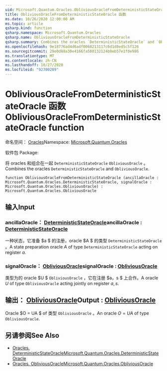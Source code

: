 ```yaml
---
uid: Microsoft.Quantum.Oracles.ObliviousOracleFromDeterministicStateOracle
title: ObliviousOracleFromDeterministicStateOracle 函数
ms.date: 10/26/2020 12:00:00 AM
ms.topic: article
qsharp.kind: function
qsharp.namespace: Microsoft.Quantum.Oracles
qsharp.name: ObliviousOracleFromDeterministicStateOracle
qsharp.summary: Combines the oracles `DeterministicStateOracle` and `ObliviousOracle`.
ms.openlocfilehash: 9e18776ad4d6adf0068213117c6d1d8ed5c5f126
ms.sourcegitcommit: 29e0d88a30e4166fa580132124b0eb57e1f0e986
ms.translationtype: MT
ms.contentlocale: zh-CN
ms.lasthandoff: 10/27/2020
ms.locfileid: "92700209"
---
```

# <a name="obliviousoraclefromdeterministicstateoracle-function"></a><span data-ttu-id="220f5-102">ObliviousOracleFromDeterministicStateOracle 函数</span><span class="sxs-lookup"><span data-stu-id="220f5-102">ObliviousOracleFromDeterministicStateOracle function</span></span>

<span data-ttu-id="220f5-103">命名空间： [Oracles](xref:Microsoft.Quantum.Oracles)</span><span class="sxs-lookup"><span data-stu-id="220f5-103">Namespace: [Microsoft.Quantum.Oracles](xref:Microsoft.Quantum.Oracles)</span></span>

<span data-ttu-id="220f5-104">软件包 [](https://nuget.org/packages/)</span><span class="sxs-lookup"><span data-stu-id="220f5-104">Package: [](https://nuget.org/packages/)</span></span>


<span data-ttu-id="220f5-105">将 oracles 和组合在一起 `DeterministicStateOracle` `ObliviousOracle` 。</span><span class="sxs-lookup"><span data-stu-id="220f5-105">Combines the oracles `DeterministicStateOracle` and `ObliviousOracle`.</span></span>

```qsharp
function ObliviousOracleFromDeterministicStateOracle (ancillaOracle : Microsoft.Quantum.Oracles.DeterministicStateOracle, signalOracle : Microsoft.Quantum.Oracles.ObliviousOracle) : Microsoft.Quantum.Oracles.ObliviousOracle
```


## <a name="input"></a><span data-ttu-id="220f5-106">输入</span><span class="sxs-lookup"><span data-stu-id="220f5-106">Input</span></span>

### <a name="ancillaoracle--deterministicstateoracle"></a><span data-ttu-id="220f5-107">ancillaOracle： [DeterministicStateOracle](xref:Microsoft.Quantum.Oracles.DeterministicStateOracle)</span><span class="sxs-lookup"><span data-stu-id="220f5-107">ancillaOracle : [DeterministicStateOracle](xref:Microsoft.Quantum.Oracles.DeterministicStateOracle)</span></span>

<span data-ttu-id="220f5-108">一种状态，它准备 $a $ 的注册，oracle $A $ 的类型 `DeterministicStateOracle` 。</span><span class="sxs-lookup"><span data-stu-id="220f5-108">A state preparation oracle $A$ of type `DeterministicStateOracle` acting on register $a$.</span></span>


### <a name="signaloracle--obliviousoracle"></a><span data-ttu-id="220f5-109">signalOracle： [ObliviousOracle](xref:Microsoft.Quantum.Oracles.ObliviousOracle)</span><span class="sxs-lookup"><span data-stu-id="220f5-109">signalOracle : [ObliviousOracle](xref:Microsoft.Quantum.Oracles.ObliviousOracle)</span></span>

<span data-ttu-id="220f5-110">类型为的 oracle $U $ `ObliviousOracle` ，它在注册 $a，s $ 上合作。</span><span class="sxs-lookup"><span data-stu-id="220f5-110">A oracle $U$ of type `ObliviousOracle` acting jointly on register $a,s$.</span></span>



## <a name="output--obliviousoracle"></a><span data-ttu-id="220f5-111">输出： [ObliviousOracle](xref:Microsoft.Quantum.Oracles.ObliviousOracle)</span><span class="sxs-lookup"><span data-stu-id="220f5-111">Output : [ObliviousOracle](xref:Microsoft.Quantum.Oracles.ObliviousOracle)</span></span>

<span data-ttu-id="220f5-112">Oracle $O = UA $ of 类型 `ObliviousOracle` 。</span><span class="sxs-lookup"><span data-stu-id="220f5-112">An oracle $O=UA$ of type `ObliviousOracle`.</span></span>

## <a name="see-also"></a><span data-ttu-id="220f5-113">另请参阅</span><span class="sxs-lookup"><span data-stu-id="220f5-113">See Also</span></span>

- [<span data-ttu-id="220f5-114">Oracles. DeterministicStateOracle</span><span class="sxs-lookup"><span data-stu-id="220f5-114">Microsoft.Quantum.Oracles.DeterministicStateOracle</span></span>](xref:Microsoft.Quantum.Oracles.DeterministicStateOracle)
- [<span data-ttu-id="220f5-115">Oracles. ObliviousOracle</span><span class="sxs-lookup"><span data-stu-id="220f5-115">Microsoft.Quantum.Oracles.ObliviousOracle</span></span>](xref:Microsoft.Quantum.Oracles.ObliviousOracle)